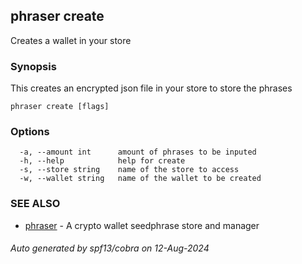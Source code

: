 ## phraser create

Creates a wallet in your store

### Synopsis

This creates an encrypted json file in your store to store the phrases

```
phraser create [flags]
```

### Options

```
  -a, --amount int      amount of phrases to be inputed
  -h, --help            help for create
  -s, --store string    name of the store to access
  -w, --wallet string   name of the wallet to be created
```

### SEE ALSO

* [phraser](phraser.md)	 - A crypto wallet seedphrase store and manager

###### Auto generated by spf13/cobra on 12-Aug-2024
